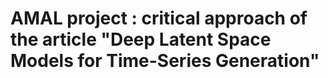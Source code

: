 # AMAL project : critical approach of the article "Deep Latent Space Models for Time-Series Generation"

